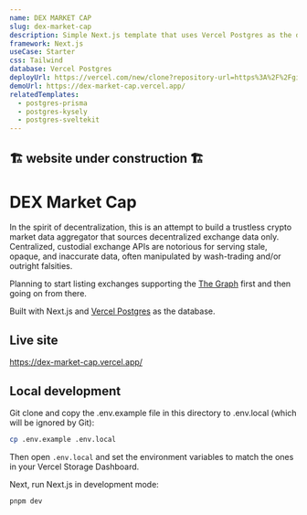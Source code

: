 ```yaml
---
name: DEX MARKET CAP
slug: dex-market-cap
description: Simple Next.js template that uses Vercel Postgres as the database.
framework: Next.js
useCase: Starter
css: Tailwind
database: Vercel Postgres
deployUrl: https://vercel.com/new/clone?repository-url=https%3A%2F%2Fgithub.com%2Fvercel%2Fexamples%2Ftree%2Fmain%2Fstorage%2Fdex-market-cap&project-name=dex-market-cap&repository-name=dex-market-cap&demo-title=Vercel%20Postgres%20Next.js%20Starter&demo-description=Simple%20Next.js%20template%20that%20uses%20Vercel%20Postgres%20as%20the%20database.&demo-url=https%3A%2F%2Fdex-market-cap.vercel.app%2F&demo-image=https%3A%2F%2Fdex-market-cap.vercel.app%2Fopengraph-image.png&stores=%5B%7B"type"%3A"postgres"%7D%5D
demoUrl: https://dex-market-cap.vercel.app/
relatedTemplates:
  - postgres-prisma
  - postgres-kysely
  - postgres-sveltekit
---
```

## 🏗️ website under construction 🏗️  
# DEX Market Cap

In the spirit of decentralization, this is an attempt to build a trustless crypto market data aggregator that sources decentralized exchange data only. Centralized, custodial exchange APIs are notorious for serving stale, opaque, and inaccurate data, often manipulated by wash-trading and/or outright falsities.  

Planning to start listing exchanges supporting the [The Graph](https://thegraph.com/) first and then going on from there.  

Built with Next.js and [Vercel Postgres](https://vercel.com/postgres) as the database.

## Live site

https://dex-market-cap.vercel.app/

## Local development

Git clone and copy the .env.example file in this directory to .env.local (which will be ignored by Git):

```bash
cp .env.example .env.local
```

Then open `.env.local` and set the environment variables to match the ones in your Vercel Storage Dashboard.

Next, run Next.js in development mode:

```bash
pnpm dev
```
